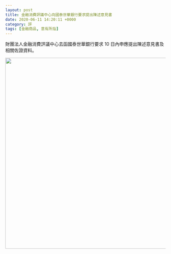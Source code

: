 ```yaml
---
layout: post
title: 金融消費評議中心向國泰世華銀行要求提出陳述意見書
date: 2020-06-11 14:20:11 +0000
category: 評
tags: [金融商品, 意有所指]
---
```


財團法人金融消費評議中心去函國泰世華銀行要求 10 日內申應提出陳述意見書及相關佐證資料。

<!--more-->



<img src="https://doltegg.github.io/cathax/assets/img/2020/MakeStatements.jpg" style="width:600px"/>

